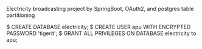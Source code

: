 Electricity broadcasting project by SpringBoot, OAuth2, and postgres table partitioning

$ CREATE DATABASE electricity;
$ CREATE USER apu WITH ENCRYPTED PASSWORD 'tigerit';
$ GRANT ALL PRIVILEGES ON DATABASE electricity to apu;
